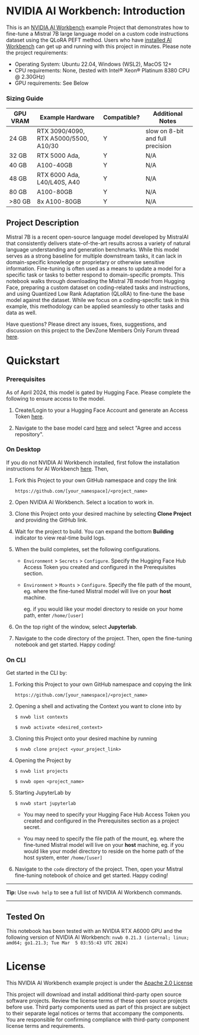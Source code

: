# NVIDIA AI Workbench: Introduction
This is an [NVIDIA AI Workbench](https://www.nvidia.com/en-us/deep-learning-ai/solutions/data-science/workbench/) example Project that demonstrates how to fine-tune a Mistral 7B large language model on a custom code instructions dataset using the QLoRA PEFT method. Users who have [installed AI Workbench](https://www.nvidia.com/en-us/deep-learning-ai/solutions/data-science/workbench/) can get up and running with this project in minutes. Please note the project requirements: 

* Operating System: Ubuntu 22.04, Windows (WSL2), MacOS 12+
* CPU requirements: None, (tested with Intel&reg; Xeon&reg; Platinum 8380 CPU @ 2.30GHz)
* GPU requirements: See Below

### Sizing Guide

| GPU VRAM | Example Hardware | Compatible? | Additional Notes |
| -------- | ------- | ------- | ------- |
| 24 GB | RTX 3090/4090, RTX A5000/5500, A10/30 | Y | slow on 8-bit and full precision |
| 32 GB | RTX 5000 Ada,  | Y | N/A |
| 40 GB | A100-40GB | Y | N/A |
| 48 GB | RTX 6000 Ada, L40/L40S, A40 | Y | N/A |
| 80 GB | A100-80GB | Y | N/A |
| >80 GB | 8x A100-80GB | Y | N/A |

## Project Description
Mistral 7B is a recent open-source language model developed by MistralAI that consistently delivers state-of-the-art results across a variety of natural language understanding and generation benchmarks. While this model serves as a strong baseline for multiple downstream tasks, it can lack in domain-specific knowledge or proprietary or otherwise sensitive information. Fine-tuning is often used as a means to update a model for a specific task or tasks to better respond to domain-specific prompts. This notebook walks through downloading the Mistral 7B model from Hugging Face, preparing a custom dataset on coding-related tasks and instructions, and using Quantized Low Rank Adaptation (QLoRA) to fine-tune the base model against the dataset. While we focus on a coding-specific task in this example, this methodology can be applied seamlessly to other tasks and data as well.

Have questions? Please direct any issues, fixes, suggestions, and discussion on this project to the DevZone Members Only Forum thread [here](https://forums.developer.nvidia.com/t/support-workbench-example-project-mistral-finetune/278376/1). 

# Quickstart

### Prerequisites
As of April 2024, this model is gated by Hugging Face. Please complete the following to ensure access to the model. 

1. Create/Login to your a Hugging Face Account and generate an Access Token [here](https://huggingface.co/settings/tokens).

2. Navigate to the base model card [here](https://huggingface.co/mistralai/Mistral-7B-v0.1) and select "Agree and access repository".

### On Desktop
If you do not NVIDIA AI Workbench installed, first follow the installation instructions for AI Workbench [here](https://www.nvidia.com/en-us/deep-learning-ai/solutions/data-science/workbench/). Then, 

1. Fork this Project to your own GitHub namespace and copy the link

   ```
   https://github.com/[your_namespace]/<project_name>
   ```
   
2. Open NVIDIA AI Workbench. Select a location to work in. 
   
3. Clone this Project onto your desired machine by selecting **Clone Project** and providing the GitHub link.
   
4. Wait for the project to build. You can expand the bottom **Building** indicator to view real-time build logs. 

5. When the build completes, set the following configurations.

   * `Environment` > `Secrets` > `Configure`. Specify the Hugging Face Hub Access Token you created and configured in the Prerequisites section.

   * `Environment` > `Mounts` > `Configure`. Specify the file path of the mount, eg. where the fine-tuned Mistral model will live on your **host** machine.
   
      eg. if you would like your model directory to reside on your home path, enter ```/home/[user]```

6. On the top right of the window, select **Jupyterlab**. 

7. Navigate to the code directory of the project. Then, open the fine-tuning notebook and get started. Happy coding!

### On CLI
Get started in the CLI by: 

1. Forking this Project to your own GitHub namespace and copying the link

   ```
   https://github.com/[your_namespace]/<project_name>
   ```
   
2. Opening a shell and activating the Context you want to clone into by

   ```
   $ nvwb list contexts
   
   $ nvwb activate <desired_context>
   ```
   
3. Cloning this Project onto your desired machine by running

   ```
   $ nvwb clone project <your_project_link>
   ```
   
4. Opening the Project by

   ```
   $ nvwb list projects
   
   $ nvwb open <project_name>
   ```
   
5. Starting JupyterLab by

   ```
   $ nvwb start jupyterlab
   ```

   * You may need to specify your Hugging Face Hub Access Token you created and configured in the Prerequisites section as a project secret.
   
   * You may need to specify the file path of the mount, eg. where the fine-tuned Mistral model will live on your **host** machine, eg. if you would like your model directory to reside on the home path of the host system, enter ```/home/[user]```

6. Navigate to the `code` directory of the project. Then, open your Mistral fine-tuning notebook of choice and get started. Happy coding!

---
**Tip:** Use ```nvwb help``` to see a full list of NVIDIA AI Workbench commands. 

---

## Tested On
This notebook has been tested with an NVIDIA RTX A6000 GPU and the following version of NVIDIA AI Workbench: ```nvwb 0.21.3 (internal; linux; amd64; go1.21.3; Tue Mar  5 03:55:43 UTC 2024)```

# License
This NVIDIA AI Workbench example project is under the [Apache 2.0 License](https://github.com/NVIDIA/workbench-example-mistral-finetune/blob/main/LICENSE.txt)

This project will download and install additional third-party open source software projects. Review the license terms of these open source projects before use. Third party components used as part of this project are subject to their separate legal notices or terms that accompany the components. You are responsible for confirming compliance with third-party component license terms and requirements. 

